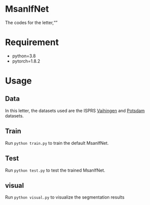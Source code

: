 # MsanlfNet

The codes for the letter,“”

# Requirement

- python=3.8  
- pytorch=1.8.2

# Usage
## Data

In this letter, the datasets used are the ISPRS [Vaihingen](https://www.isprs.org/education/benchmarks/UrbanSemLab/2d-sem-label-vaihingen.aspx) and [Potsdam](https://www.isprs.org/education/benchmarks/UrbanSemLab/2d-sem-label-potsdam.aspx) datasets.

## Train
Run `python train.py` to train the default MsanlfNet.

## Test
Run `python test.py` to test the trained MsanlfNet.

## visual
Run `python visual.py` to visualize the segmentation results
